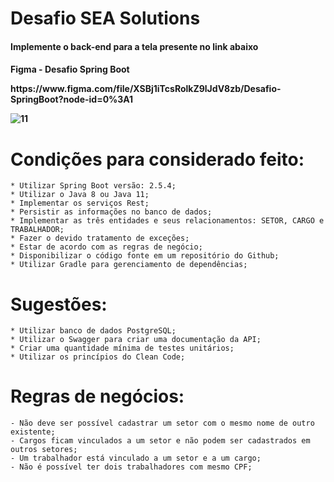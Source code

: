 # Desafio SEA Solutions
<h4>Implemente o back-end para a tela presente no link abaixo<h4>

<p>Figma - Desafio Spring Boot</p>
<p>https://www.figma.com/file/XSBj1iTcsRolkZ9lJdV8zb/Desafio-SpringBoot?node-id=0%3A1</p>
  
  ![11](https://user-images.githubusercontent.com/30321724/146573518-306a8546-c02c-42c9-9784-a3e60dd9674d.PNG)
  
  # Condições para considerado feito:
    * Utilizar Spring Boot versão: 2.5.4;
    * Utilizar o Java 8 ou Java 11;
    * Implementar os serviços Rest;
    * Persistir as informações no banco de dados;
    * Implementar as três entidades e seus relacionamentos: SETOR, CARGO e TRABALHADOR;
    * Fazer o devido tratamento de exceções;
    * Estar de acordo com as regras de negócio;
    * Disponibilizar o código fonte em um repositório do Github;
    * Utilizar Gradle para gerenciamento de dependências;
  
  # Sugestões:
    * Utilizar banco de dados PostgreSQL;
    * Utilizar o Swagger para criar uma documentação da API;
    * Criar uma quantidade mínima de testes unitários;
    * Utilizar os princípios do Clean Code;

  # Regras de negócios:
    - Não deve ser possível cadastrar um setor com o mesmo nome de outro existente;
    - Cargos ficam vinculados a um setor e não podem ser cadastrados em outros setores;
    - Um trabalhador está vinculado a um setor e a um cargo;
    - Não é possível ter dois trabalhadores com mesmo CPF;  

